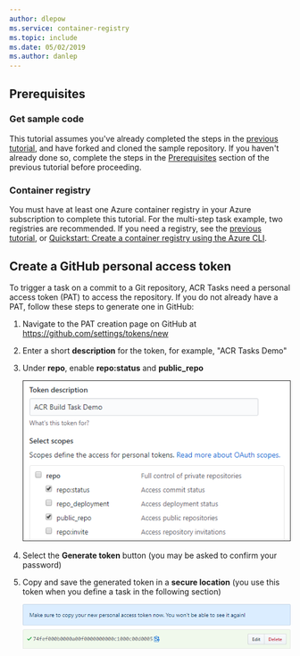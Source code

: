 ```yaml
---
author: dlepow
ms.service: container-registry
ms.topic: include
ms.date: 05/02/2019
ms.author: danlep
---
```

## Prerequisites

### Get sample code

This tutorial assumes you've already completed the steps in the [previous tutorial](../articles/container-registry/container-registry-tutorial-quick-task.md), and have forked and cloned the sample repository. If you haven't already done so, complete the steps in the [Prerequisites](../articles/container-registry/container-registry-tutorial-quick-task.md#prerequisites) section of the previous tutorial before proceeding.

### Container registry

You must have at least one Azure container registry in your Azure subscription to complete this tutorial. For the multi-step task example, two registries are recommended. If you need a registry, see the [previous tutorial](../articles/container-registry/container-registry-tutorial-quick-task.md), or [Quickstart: Create a container registry using the Azure CLI](../articles/container-registry/container-registry-get-started-azure-cli.md).

## Create a GitHub personal access token

To trigger a task on a commit to a Git repository, ACR Tasks need a personal access token (PAT) to access the repository. If you do not already have a PAT, follow these steps to generate one in GitHub:

1. Navigate to the PAT creation page on GitHub at https://github.com/settings/tokens/new
1. Enter a short **description** for the token, for example, "ACR Tasks Demo"
1. Under **repo**, enable **repo:status** and **public_repo**

   ![Screenshot of the Personal Access Token generation page in GitHub][build-task-01-new-token]

1. Select the **Generate token** button (you may be asked to confirm your password)
1. Copy and save the generated token in a **secure location** (you use this token when you define a task in the following section)

   ![Screenshot of the generated Personal Access Token in GitHub][build-task-02-generated-token]

<!-- Images -->
[build-task-01-new-token]: ./media/container-registry-task-tutorial-prereq/build-task-01-new-token.png
[build-task-02-generated-token]: ./media/container-registry-task-tutorial-prereq/build-task-02-generated-token.png
